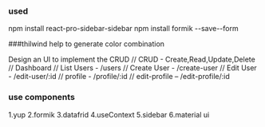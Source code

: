 ### used 
npm install react-pro-sidebar-sidebar
 npm install formik --save--form


###thilwind help to generate color combination

Design an UI to implement the CRUD // CRUD - Create,Read,Update,Delete // Dashboard 
// List Users - /users 
// Create User - /create-user 
// Edit User - /edit-user/:id 
// profile - /profile/:id 
// edit-profile – /edit-profile/:id

### use components
 1.yup
 2.formik
 3.datafrid
 4.useContext
 5.sidebar
 6.material ui
 
